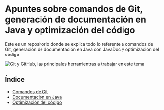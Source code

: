 # Apuntes sobre comandos de Git, generación de documentación en Java y optimización del código
Este es un repositorio donde se explica todo lo referente a comandos de Git, generación de documentación en Java con JavaDoc y optimización del código

![Git y GitHub, las principales herramientras a trabajar en este tema](https://blog.desafiolatam.com/wp-content/uploads/2016/05/git-github-logo.jpg)

## Índice

- [Comandos de Git](Git.md)
- [Documentación en Java](#documentación-en-java)
- [Optimización del código](#optimización-del-código)


